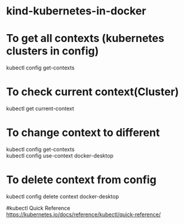 # kind-kubernetes-in-docker
# To get all contexts (kubernetes clusters in config)
kubectl config get-contexts
# To check current context(Cluster)
kubectl get current-context
# To change context to different
kubectl config get-contexts  
kubectl config use-context docker-desktop
# To delete context from config
kubectl config delete context docker-desktop

#kubectl Quick Reference
https://kubernetes.io/docs/reference/kubectl/quick-reference/
